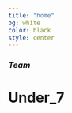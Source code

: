 ```yaml
---
title: "home"
bg: white
color: black
style: center
---
```


### *Team* 

<h1 class="text-blue"><i class="fa fa-comments fa-2x" style="vertical-align:-12px;"></i> <strong>Under_7</strong></h1>

